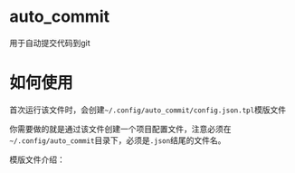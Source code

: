 # auto_commit
用于自动提交代码到git

# 如何使用
首次运行该文件时，会创建`~/.config/auto_commit/config.json.tpl`模版文件

你需要做的就是通过该文件创建一个项目配置文件，注意必须在`~/.config/auto_commit`目录下，必须是`.json`结尾的文件名。

模版文件介绍：
```json

```